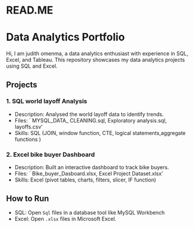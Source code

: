 # READ.ME
# Data Analytics Portfolio
Hi, I am judith omenma,  a data analytics enthusiast with experience in SQL, Excel, and Tableau. This repository showcases my data analytics projects using SQL and Excel.

## Projects
### 1. SQL world layoff Analysis
- Description: Analysed the world layoff data to identify trends.
- Files: ` MYSQL_DATA_ CLEANING.sql, Exploratory analysis.sql, layoffs.csv’
- Skills: SQL (JOIN, window function, CTE, logical statements,aggregate functions )

### 2. Excel bike buyer Dashboard
- Description: Built an interactive dashboard to track bike buyers.
- Files: ` Bike_buyer_Dasboard.xlsx, Excel Project Dataset.xlsx’
- Skills: Excel (pivot tables, charts, filters, slicer, IF function)

## How to Run
- SQL: Open `Sql` files in a database tool like MySQL Workbench 
- Excel: Open `.xlsx` files in Microsoft Excel.

